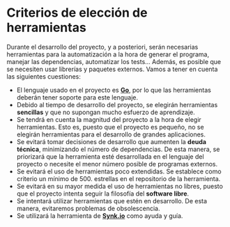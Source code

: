 # Criterios de elección de herramientas

Durante el desarrollo del proyecto, y a posteriori, serán necesarias herramientas para la automatización a la hora de generar el programa, manejar las dependencias, automatizar los tests... Además, es posible que se necesiten usar librerías y paquetes externos. Vamos a tener en cuenta las siguientes cuestiones:

  - El lenguaje usado en el proyecto es [**Go**](https://go.dev/), por lo que las herramientas deberán
  tener soporte para este lenguaje.
  - Debido al tiempo de desarrollo del proyecto, se elegirán herramientas **sencillas** y que no supongan mucho esfuerzo de aprendizaje.
  - Se tendrá en cuenta la magnitud del proyecto a la hora de elegir herramientas. Esto es, puesto que el proyecto es pequeño, no se elegirán herramientas para el desarrollo de grandes aplicaciones.
  - Se evitará tomar decisiones de desarrollo que aumenten la **deuda técnica**, minimizando el número 
  de dependencias. De esta manera, se priorizará que la herramienta esté desarrollada en el lenguaje del
  proyecto o necesite el menor número posible de programas externos.
  - Se evitará el uso de herramientas poco extendidas. Se establece como criterio un mínimo de 500.
  estrellas en el repositorio de la herramienta.
  - Se evitará en su mayor medida el uso de herramientas no libres, puesto que el proyecto intenta seguir
  la filosofía del **software libre**.
  - Se intentará utilizar herramientas que estén en desarrollo. De esta manera, evitaremos problemas de
  obsolescencia.
  - Se utilizará la herramienta de [**Synk.io**](https://snyk.io/advisor/golang) como ayuda y guía.
